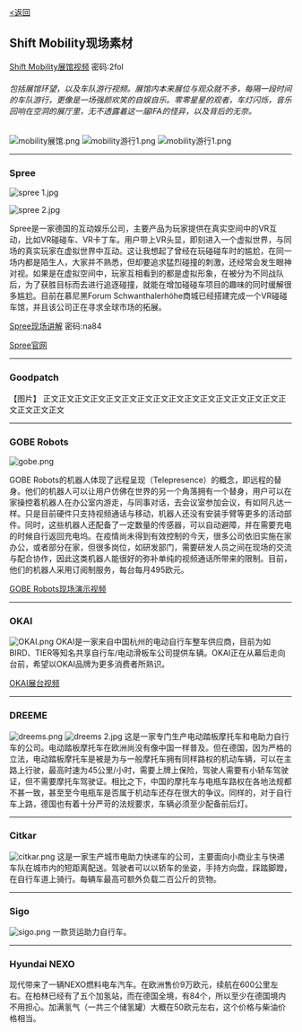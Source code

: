 [<返回](https://github.com/Jeremiah-Y/IFA2020/blob/master/IFA%202020%20%E6%8A%A5%E9%81%93%E8%AE%A1%E5%88%92/5%20SHIFT%20MOBILITY.md)

Shift Mobility现场素材
---
[Shift Mobility展馆视频](https://pan.baidu.com/s/1dOuvF_HQYBuyB8mKyYRXjg)   密码:2fol

###### _包括展馆环望，以及车队游行视频。展馆内本来展位与观众就不多，每隔一段时间的车队游行，更像是一场强颜欢笑的自娱自乐。零零星星的观者，车灯闪烁，音乐回响在空洞的展厅里，无不透露着这一届IFA的怪异，以及背后的无奈。_

![mobility展馆.png](https://github.com/Jeremiah-Y/IFA2020/blob/master/IFA%202020%20%E6%8A%A5%E9%81%93%E8%AE%A1%E5%88%92/img/9.4/Mobility/mobility%E5%B1%95%E9%A6%86.png)
![mobility游行1.png](https://github.com/Jeremiah-Y/IFA2020/blob/master/IFA%202020%20%E6%8A%A5%E9%81%93%E8%AE%A1%E5%88%92/img/9.4/Mobility/mobility%E6%B8%B8%E8%A1%8C1.png)
![mobility游行1.png](https://github.com/Jeremiah-Y/IFA2020/blob/master/IFA%202020%20%E6%8A%A5%E9%81%93%E8%AE%A1%E5%88%92/img/9.4/Mobility/mobility%E6%B8%B8%E8%A1%8C2.png)

---

### Spree
![spree 1.jpg](https://github.com/Jeremiah-Y/IFA2020/blob/master/IFA%202020%20%E6%8A%A5%E9%81%93%E8%AE%A1%E5%88%92/img/9.4/spree/spree%201.jpg)

![spree 2.jpg](https://github.com/Jeremiah-Y/IFA2020/blob/master/IFA%202020%20%E6%8A%A5%E9%81%93%E8%AE%A1%E5%88%92/img/9.4/spree/spree%202.jpg)

Spree是一家德国的互动娱乐公司，主要产品为玩家提供在真实空间中的VR互动，比如VR碰碰车、VR卡丁车。用户带上VR头显，即刻进入一个虚拟世界，与同场的真实玩家在虚拟世界中互动。这让我想起了曾经在玩碰碰车时的尴尬，在同一场内都是陌生人，大家并不熟悉，但却要追求猛烈碰撞的刺激，还经常会发生眼神对视。如果是在虚拟空间中，玩家互相看到的都是虚拟形象，在被分为不同战队后，为了获胜目标而去进行追逐碰撞，就能在增加碰碰车项目的趣味的同时缓解很多尴尬。目前在慕尼黑Forum Schwanthalerhöhe商城已经搭建完成一个VR碰碰车馆，并且该公司正在寻求全球市场的拓展。

[Spree现场讲解](https://pan.baidu.com/s/17tn_mRpt1Et0kE40srlqdw)  密码:na84

[Spree官网](https://www.jointhespree.com)

----

### Goodpatch
【图片】
正文正文正文正文正文正文正文正文正文正文正文正文正文正文正文正文正文正文正文

---
### GOBE Robots
![gobe.png](https://github.com/Jeremiah-Y/IFA2020/blob/master/IFA%202020%20%E6%8A%A5%E9%81%93%E8%AE%A1%E5%88%92/img/9.4/gobe%20robots/gobe.png)

GOBE Robots的机器人体现了远程呈现（Telepresence）的概念，即远程的替身。他们的机器人可以让用户仿佛在世界的另一个角落拥有一个替身，用户可以在家操控着机器人在办公室内游走，与同事对话，去会议室参加会议，有如阿凡达一样。只是目前硬件只支持视频通话与移动，机器人还没有安装手臂等更多的活动部件。同时，这些机器人还配备了一定数量的传感器，可以自动避障，并在需要充电的时候自行返回充电坞。在疫情尚未得到有效控制的今天，很多公司依旧实施在家办公，或者部分在家，但很多岗位，如研发部门，需要研发人员之间在现场的交流与配合协作，因此这类机器人能很好的弥补单纯的视频通话所带来的限制。目前，他们的机器人采用订阅制服务，每台每月495欧元。

[GOBE Robots现场演示视频]()

---
### OKAI
![OKAI.png](https://github.com/Jeremiah-Y/IFA2020/blob/master/IFA%202020%20%E6%8A%A5%E9%81%93%E8%AE%A1%E5%88%92/img/9.4/OKAI/OKAI.png)
OKAI是一家来自中国杭州的电动自行车整车供应商，目前为如BIRD、TIER等知名共享自行车/电动滑板车公司提供车辆。OKAI正在从幕后走向台前，希望以OKAI品牌为更多消费者所熟识。

[OKAI展台视频]()


---
### DREEME
![dreems.png](https://github.com/Jeremiah-Y/IFA2020/blob/master/IFA%202020%20%E6%8A%A5%E9%81%93%E8%AE%A1%E5%88%92/img/9.4/Mobility/dreems.png)
![dreems 2.jpg](https://github.com/Jeremiah-Y/IFA2020/blob/master/IFA%202020%20%E6%8A%A5%E9%81%93%E8%AE%A1%E5%88%92/img/9.4/Mobility/dreems%202.jpg)
这是一家专门生产电动踏板摩托车和电助力自行车的公司。电动踏板摩托车在欧洲尚没有像中国一样普及。但在德国，因为严格的立法，电动踏板摩托车是被是为与一般摩托车拥有同样路权的机动车辆，可以在主路上行驶，最高时速为45公里/小时，需要上牌上保险，驾驶人需要有小轿车驾驶证，但不需要摩托车驾驶证。相比之下，中国的摩托车与电瓶车路权在各地法规都不甚一致，甚至至今电瓶车是否属于机动车还存在很大的争议。同样的，对于自行车上路，德国也有着十分严苛的法规要求，车辆必须至少配备前后灯。

---
### Citkar
![citkar.png](https://github.com/Jeremiah-Y/IFA2020/blob/master/IFA%202020%20%E6%8A%A5%E9%81%93%E8%AE%A1%E5%88%92/img/9.4/Mobility/citkar.png)
这是一家生产城市电助力快递车的公司，主要面向小商业主与快递车队在城市内的短距离配送。驾驶者可以以轿车的坐姿，手持方向盘，踩踏脚蹬，在自行车道上骑行。每辆车最高可额外负载二百公斤的货物。

---
### Sigo
![sigo.png](https://github.com/Jeremiah-Y/IFA2020/blob/master/IFA%202020%20%E6%8A%A5%E9%81%93%E8%AE%A1%E5%88%92/img/9.4/Mobility/sigo.png)
一款货运助力自行车。

---
### Hyundai NEXO

现代带来了一辆NEXO燃料电车汽车。在欧洲售价9万欧元，续航在600公里左右。在柏林已经有了五个加氢站，而在德国全境，有84个，所以至少在德国境内不用担心。加满氢气（一共三个储氢罐）大概在50欧元左右，这个价格与柴油价格相当。